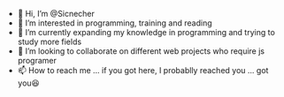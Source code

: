 - 👋 Hi, I’m @Sicnecher
- 👀 I’m interested in programming, training and reading
- 🌱 I’m currently expanding my knowledge in programming and trying to study more fields
- 💞️ I’m looking to collaborate on different web projects who require js programer
- 📫 How to reach me ... if you got here, I probablly reached you ... got you😆
